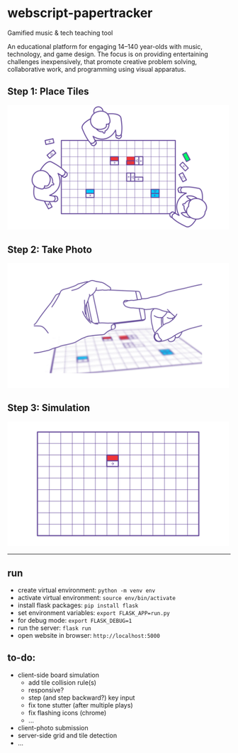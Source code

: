 # webscript-papertracker

Gamified music &amp; tech teaching tool

An educational platform for engaging 14–140 year-olds with music, technology, and game design. The focus is on providing entertaining challenges inexpensively, that promote creative problem solving, collaborative work, and programming using visual apparatus.

## Step 1: Place Tiles

<img src="step_1.gif" width="500" />

## Step 2: Take Photo

<img src="step_2.gif" width="500" />

## Step 3: Simulation

<img src="step_3.gif" width="500" />

---

## run

* create virtual environment: `python -m venv env`
* activate virtual environment: `source env/bin/activate`
* install flask packages: `pip install flask`
* set environment variables: `export FLASK_APP=run.py`
* for debug mode: `export FLASK_DEBUG=1`
* run the server: `flask run`
* open website in browser: `http://localhost:5000`

## to-do:

* client-side board simulation
  * add tile collision rule(s)
  * responsive?
  * step (and step backward?) key input
  * fix tone stutter (after multiple plays)
  * fix flashing icons (chrome)
  * ...
* client-photo submission
* server-side grid and tile detection
* ...
